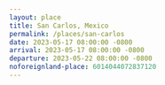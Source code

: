 ```yaml
---
layout: place
title: San Carlos, Mexico
permalink: /places/san-carlos
date: 2023-05-17 08:00:00 -0800
arrival: 2023-05-17 08:00:00 -0800
departure: 2023-05-22 08:00:00 -0800
noforeignland-place: 6014044072837120
---
```

